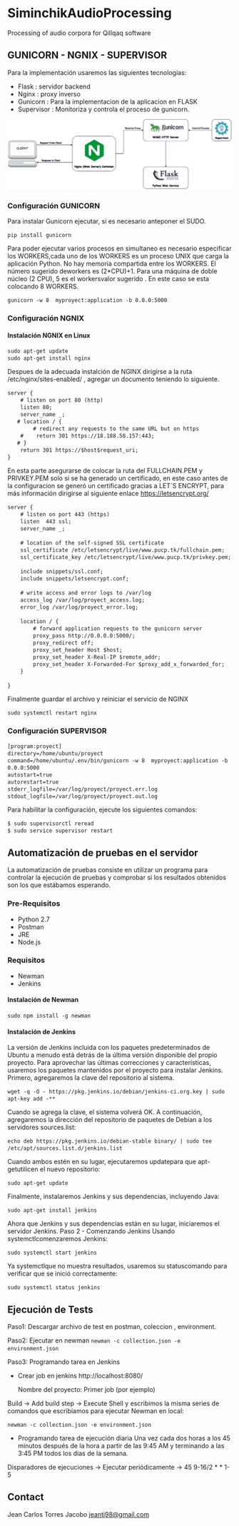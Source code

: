 # SiminchikAudioProcessing
Processing of audio corpora for Qillqaq software

## GUNICORN - NGNIX - SUPERVISOR

Para la implementación usaremos las siguientes tecnologías:
* Flask : servidor backend
* Nginx : proxy inverso
* Gunicorn : Para la implementacion de la aplicacion en FLASK
* Supervisor : Monitoriza y controla el proceso de gunicorn. 

![Distribución](img1.png)

### Configuración GUNICORN
Para instalar Gunicorn ejecutar, si es necesario anteponer el SUDO.
```
pip install gunicorn
```
Para poder ejecutar varios procesos en simultaneo es necesario especificar los WORKERS,cada uno de los WORKERS es un proceso UNIX que carga la aplicación Python. No hay memoria compartida entre los WORKERS.
El número sugerido deworkers es (2*CPU)+1.
Para una máquina de doble núcleo (2 CPU), 5 es el workersvalor sugerido .
En este caso se esta colocando 8 WORKERS.
```
gunicorn -w 8  myproyect:application -b 0.0.0:5000
```


### Configuración NGNIX

#### Instalación NGNIX en Linux

```
sudo apt-get update
sudo apt-get install nginx
```

Despues de la adecuada instalción de NGINX dirigirse a la ruta /etc/nginx/sites-enabled/ , agregar un documento teniendo lo siguiente.
```
server {
    # listen on port 80 (http)
    listen 80;
    server_name _;
   # location / {
        # redirect any requests to the same URL but on https
    #    return 301 https://18.188.58.157:443;
   # }
    return 301 https://$host$request_uri;
}
```
En esta parte asegurarse de colocar la ruta del FULLCHAIN.PEM y PRIVKEY.PEM solo si se ha generado un certificado, en este caso antes de la configuracion se generó un certificado gracias a LET´S ENCRYPT, para más información dirigirse al siguiente enlace https://letsencrypt.org/
```
server {
    # listen on port 443 (https)
    listen  443 ssl;
    server_name _;

    # location of the self-signed SSL certificate
    ssl_certificate /etc/letsencrypt/live/www.pucp.tk/fullchain.pem;
    ssl_certificate_key /etc/letsencrypt/live/www.pucp.tk/privkey.pem;

    include snippets/ssl.conf;
    include snippets/letsencrypt.conf;

    # write access and error logs to /var/log
    access_log /var/log/proyect_access.log;
    error_log /var/log/proyect_error.log;

    location / {
        # forward application requests to the gunicorn server
        proxy_pass http://0.0.0.0:5000/;
        proxy_redirect off;
        proxy_set_header Host $host;
        proxy_set_header X-Real-IP $remote_addr;
        proxy_set_header X-Forwarded-For $proxy_add_x_forwarded_for;
    }

}

```

Finalmente guardar el archivo y reiniciar el servicio de NGINX
```
sudo systemctl restart nginx
```
### Configuración SUPERVISOR


```
[program:proyect]
directory=/home/ubuntu/proyect
command=/home/ubuntu/.env/bin/gunicorn -w 8  myproyect:application -b 0.0.0:5000
autostart=true
autorestart=true
stderr_logfile=/var/log/proyect/proyect.err.log
stdout_logfile=/var/log/proyect/proyect.out.log
```
Para habilitar la configuración, ejecute los siguientes comandos:

```
$ sudo supervisorctl reread
$ sudo service supervisor restart
```


## Automatización de pruebas en el servidor
La automatización de pruebas consiste en utilizar un programa para controlar la ejecución de pruebas y comprobar si los resultados obtenidos son los que estábamos esperando. 
### Pre-Requisitos
* Python 2.7
* Postman
* JRE
* Node.js
### Requisitos
* Newman
* Jenkins
#### Instalación de Newman


```
sudo npm install -g newman
```


#### Instalación de Jenkins
La versión de Jenkins incluida con los paquetes predeterminados de Ubuntu a menudo está detrás de la última versión disponible del propio proyecto. Para aprovechar las últimas correcciones y características, usaremos los paquetes mantenidos por el proyecto para instalar Jenkins.
Primero, agregaremos la clave del repositorio al sistema.
```
wget -q -O - https://pkg.jenkins.io/debian/jenkins-ci.org.key | sudo apt-key add -**
```
Cuando se agrega la clave, el sistema volverá OK. A continuación, agregaremos la dirección del repositorio de paquetes de Debian a los servidores sources.list:
```
echo deb https://pkg.jenkins.io/debian-stable binary/ | sudo tee /etc/apt/sources.list.d/jenkins.list
```
Cuando ambos estén en su lugar, ejecutaremos updatepara que apt-getutilicen el nuevo repositorio:
```
sudo apt-get update
```
Finalmente, instalaremos Jenkins y sus dependencias, incluyendo Java:
```
sudo apt-get install jenkins
```
Ahora que Jenkins y sus dependencias están en su lugar, iniciaremos el servidor Jenkins.
Paso 2 - Comenzando Jenkins
Usando systemctlcomenzaremos Jenkins:
```
sudo systemctl start jenkins
```
Ya systemctlque no muestra resultados, usaremos su statuscomando para verificar que se inició correctamente:
```
sudo systemctl status jenkins
```

## Ejecución de Tests
Paso1:
Descargar archivo de test en postman, coleccion , environment.

Paso2:
Ejecutar en newman 
```newman -c collection.json -e environment.json```

Paso3: Programando tarea en Jenkins
* Crear job en jenkins http://localhost:8080/

  Nombre del proyecto: Primer job (por ejemplo)
  
Build → Add build step → Execute Shell y escribimos la misma series de comandos que escribíamos para ejecutar Newman en local:
```
newman -c collection.json -e environment.json
```
* Programando tarea de ejecución diaria
Una vez cada dos horas a los 45 minutos después de la hora a partir de las 9:45 AM y terminando a las 3:45 PM todos los días de la semana.

Disparadores de ejecuciones → Ejecutar periódicamente → 45 9-16/2 * * 1-5

## Contact
Jean Carlos Torres Jacobo
jeantj98@gmail.com
